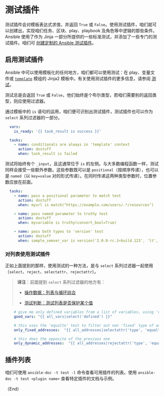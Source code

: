 # 测试插件

测试插件会对模板表达式求值，并返回 `True` 或 `False`。使用测试插件，咱们就可以创建出，实现咱们任务、区块、play、playbook 及角色等中逻辑的那些条件。Ansible 使用了作为 Jinja 一部分所提供的一些标准测试，并添加了一些专门的测试插件。咱们可 [创建定制的 Ansible 测试插件](https://docs.ansible.com/ansible/latest/dev_guide/developing_plugins.html#developing-test-plugins)。


## 启用测试插件

Ansible 中可以使用模板化的任何地方，咱们都可以使用测试：在 play、变量文件或 [`template`](https://docs.ansible.com/ansible/latest/collections/ansible/builtin/template_module.html#template-module) 模组的 Jinja2 模板中。有关使用测试插件的更多信息，请参阅 [测试](../../playbook/using/tests.md)。

测试总是会返回 `True` 或 `False`，他们始终是个布尔类型，若咱们需要别的返回类型，则应使用过滤器。


通过模板中的 `is` 语句的运用，咱们便可识别出测试插件，测试插件也可以作为 `select` 系列过滤器的一部分。

```yaml
  vars:
    is_ready: '{{ task_result is success }}'

  tasks:
    - name: conditionals are always in 'template' context
      action: dostuff
      when: task_result is failed
```

测试将始终有个 `_input`，且这通常位于 `is` 的左侧。与大多数编程函数一样，测试同样会接受一些额外参数。这些参数既可以是 `positional`（按顺序传递），也可以是 `named`（以 `key=value` 对的形式传递）。在同时传递这两种类型参数时，位置参数应放在前面。


```yaml
  tasks:
    - name: pass a positional parameter to match test
      action: dostuff
      when: myurl is match("https://example.com/users/.*/resources")

    - name: pass named parameter to truthy test
      action: dostuff
      when: myvariable is truthy(convert_bool=True)

    - name: pass both types to 'version' test
      action: dostuff
      when: sample_semver_var is version('2.0.0-rc.1+build.123', 'lt', version_type='semver')
```

### 对列表使用测试插件

正如上面提到的那样，使用测试的一种方法，是与 `select` 系列过滤器一起使用（`select`、`reject`、`selectattr`、`rejectattr`）。

> **译注**：前面提到 `select` 系列过滤器的地方有：
>
> - [操作数据：列表与循环综合](../../playbook/man_data.md#循环与列表综合)
>
> - [测试判断：测试列表是否保护某个值](../../playbook/using/tests.md#测试列表是否保护某个值)


```yaml
    # give me only defined variables from a list of variables, using 'defined' test
    good_vars: "{{ all_vars|select('defined') }}"

    # this uses the 'equalto' test to filter out non 'fixed' type of addresses from a list
    only_fixed_addresses:  "{{ all_addresses|selectattr('type', 'equalto', 'fixed') }}"

    # this does the opposite of the previous one
    only_dynamic_addresses:  "{{ all_addresses|rejectattr('type', 'equalto', 'fixed') }}"
```

## 插件列表

咱们可使用 `ansible-doc -t test -l` 命令查看可用插件的列表。使用 `ansible-doc -t test <plugin name>` 查看特定插件的文档与示例。


（End）

